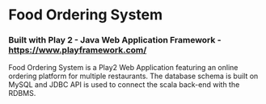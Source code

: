 # Food Ordering System 

### Built with Play 2 - Java Web Application Framework - https://www.playframework.com/

Food Ordering System is a Play2 Web Application featuring an online ordering platform for multiple restaurants. The database schema is built on MySQL and JDBC API is used to connect the scala back-end with the RDBMS.
